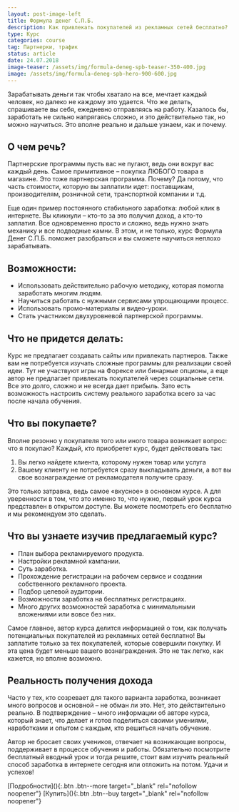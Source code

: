 ```yaml
---
layout: post-image-left
title: Формула денег С.П.Б.
description: Как привлекать покупателей из рекламных сетей бесплатно?
type: Курс
categories: course
tag: Партнерки, трафик
status: article
date: 24.07.2018
image-teaser: /assets/img/formula-deneg-spb-teaser-350-400.jpg
image: /assets/img/formula-deneg-spb-hero-900-600.jpg
---
```


<div class="post__block  post__block--hero">
<div class="post__wrapper">

Зарабатывать деньги так чтобы хватало на все, мечтает каждый человек, но далеко не каждому это удается. Что же делать, спрашиваете вы себя, ежедневно отправляясь на работу. Казалось бы, заработать не сильно напрягаясь сложно, и это действительно так, но можно научиться. Это вполне реально и дальше узнаем, как и почему.

</div>
</div>

<div class="post__block">
<div class="post__wrapper">

## О чем речь?

Партнерские программы пусть вас не пугают, ведь они вокруг вас каждый день. Самое примитивное – покупка ЛЮБОГО товара в магазине. Это тоже партнерская программа. Почему? Да потому, что часть стоимости, которую вы заплатили идет: поставщикам, производителям, розничной сети, транспортной компании и т.д.

Еще один пример постоянного стабильного заработка: любой клик в интернете. Вы кликнули – кто-то за это получил доход, а кто-то заплатил. Все одновременно просто и сложно, ведь нужно знать механику и все подводные камни. В этом, и не только, курс Формула Денег С.П.Б. поможет разобраться и вы сможете научиться неплохо зарабатывать.

## Возможности:

- Использовать действительно рабочую методику, которая помогла заработать многим людям.
- Научиться работать с нужными сервисами упрощающими процесс.
- Использовать промо-материалы и видео-уроки.
- Стать участником двухуровневой партнерской программы.

</div>
</div>

<div class="post__block  post__block--highlighting-pink">
<div class="post__wrapper">

## Что не придется делать:

Курс не предлагает создавать сайты или привлекать партнеров. Также вам не потребуется изучать сложные программы для реализации своей идеи. Тут не участвуют игры на Форексе или бинарные опционы, а еще автор не предлагает привлекать покупателей через социальные сети. Все это долго, сложно и не всегда дает прибыль.
Зато есть возможность настроить систему реального заработка всего за час после начала обучения.

</div>
</div>

<div class="post__block">
<div class="post__wrapper">

## Что вы покупаете?

Вполне резонно у покупателя того или иного товара возникает вопрос: что я покупаю? Каждый, кто приобретет курс, будет действовать так:

1. Вы легко найдете клиента, которому нужен товар или услуга
2. Вашему клиенту не потребуется сразу выкладывать деньги, а вот вы свое вознаграждение от рекламодателя получите сразу.

Это только затравка, ведь самое «вкусное» в основном курсе. А для уверенности в том, что это именно то, что нужно, первый урок курса представлен в открытом доступе. Вы можете посмотреть его бесплатно и мы рекомендуем это сделать.

## Что вы узнаете изучив предлагаемый курс?

- План выбора рекламируемого продукта.
- Настройки рекламной кампании.
- Суть заработка.
- Прохождение регистрации на рабочем сервисе и создании собственного рекламного проекта.
- Подбор целевой аудитории.
- Возможности заработка на бесплатных регистрациях.
- Много других возможностей заработка с минимальными вложениями или вовсе без них.

Самое главное, автор курса делится информацией о том, как получать потенциальных покупателей из рекламных сетей бесплатно! Вы заплатите только за тех покупателей, которые совершили покупку. И эта цена будет меньше вашего вознаграждения. Это не так легко, как кажется, но вполне возможно.

## Реальность получения дохода

Часто у тех, кто созревает для такого варианта заработка, возникает много вопросов и основной – не обман ли это. Нет, это действительно реально. В подтверждение – много информации об авторе курса, который знает, что делает и готов поделиться своими умениями, наработками и опытом с каждым, кто решиться начать обучение.

Автор не бросает своих учеников, отвечает на возникающие вопросы, поддерживает в процессе обучения и работы. Обязательно посмотрите бесплатный вводный урок и тогда решите, стоит вам изучить реальный способ заработка в интернете сегодня или отложить на потом. Удачи и успехов!

</div>
</div>

<div class="post__button">
[Подробности](){:.btn .btn--more target="_blank" rel="nofollow noopener"}
[Купить](){:.btn .btn--buy target="_blank" rel="nofollow noopener"}
</div>